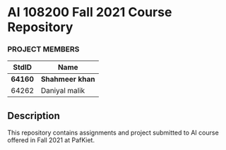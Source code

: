 # AI 108200 Fall 2021 Course Repository #
### PROJECT MEMBERS ###
StdID | Name
------------ | -------------
**64160** | **Shahmeer khan** <!--this is the group leader in bold-->
64262 | Daniyal malik
<!-- Replace name and student ids with acutally group member names and ids-->

## Description ##
This repository contains assignments and project submitted to AI course offered in Fall 2021 at PafKiet.
